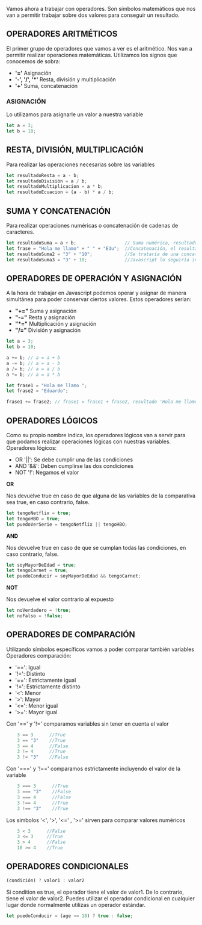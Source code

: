 Vamos ahora a trabajar con operadores. Son símbolos matemáticos que nos van a permitir trabajar sobre dos valores para conseguir un resultado.


## **OPERADORES ARITMÉTICOS**

El primer grupo de operadores que vamos a ver es el aritmético.
Nos van a permitir realizar operaciones matemáticas. Utilizamos los signos que conocemos de sobra:

- **'='** Asignación
- **'-', '/', '*'** Resta, división y multiplicación
- **'+'** Suma, concatenación


### **ASIGNACIÓN**

Lo utilizamos para asignarle un valor a nuestra variable


```jsx
let a = 3;
let b = 10;
```


## **RESTA, DIVISIÓN, MULTIPLICACIÓN**

Para realizar las operaciones necesarias sobre las variables


```jsx
let resultadoResta = a - b;
let resultadoDivisión = a / b;
let resultadoMultiplicacion = a * b;
let resultadoEcuacion = (a - b) * a / b;
```


## **SUMA Y CONCATENACIÓN**

Para realizar operaciones numéricas o concatenación de cadenas de caracteres.


```jsx
let resultadoSuma = a + b;                  // Suma numérica, resultado 13
let frase = "Hola me llamo" + " " + "Edu";  //Concatenación, el resultado sería la cadena 'Hola me llamo Edu'
let resultadoSuma2 = "3" + "10";            //Se trataría de una concatenación, el resultado sería 310
let resultadoSuma3 = "3" + 10;              //Javascript lo seguiría interpretando como cadena, resultado 310
```


## **OPERADORES DE OPERACIÓN Y ASIGNACIÓN**

A la hora de trabajar en Javascript podemos operar y asignar de manera simultánea para poder conservar ciertos valores. Estos operadores serían:

- **"+="** Suma y asignación
- **"-="** Resta y asignación
- **"*="** Multiplicación y asignación
- **"/="** División y asignación


```jsx
let a = 3;
let b = 10;

a += b; // a = a + b
a -= b; // a = a - b
a /= b; // a = a / b
a *= b; // a = a * b

let frase1 = "Hola me llamo ";
let frase2 = "Eduardo";

frase1 += frase2; // frase1 = frase1 + frase2, resultado 'Hola me llamo Eduardo'
```
 

## **OPERADORES LÓGICOS**

Como su propio nombre indica, los operadores lógicos van a servir para que podamos realizar operaciones lógicas con nuestras variables. Operadores lógicos:

- OR '||': Se debe cumplir una de las condiciones
- AND '&&': Deben cumplirse las dos condiciones
- NOT '!': Negamos el valor


**OR**

Nos devuelve true en caso de que alguna de las variables de la comparativa sea true, en caso contrario, false.


```jsx
let tengoNetflix = true;
let tengoHBO = true;
let puedoVerSerie = tengoNetflix || tengoHBO;
```


**AND**

Nos devuelve true en caso de que se cumplan todas las condiciones, en caso contrario, false.


```jsx
let soyMayorDeEdad = true;
let tengoCarnet = true;
let puedoConducir = soyMayorDeEdad && tengoCarnet;
```


**NOT**

Nos devuelve el valor contrario al expuesto


```jsx
let noVerdadero = !true;
let noFalso = !false;
```


## **OPERADORES DE COMPARACIÓN**

Utilizando símbolos específicos vamos a poder comparar también variables
Operadores comparación:

- '==': Igual
- '!=': Distinto
- '==': Estrictamente igual
- '!=': Estrictamente distinto
- '<': Menor
- '>': Mayor
- '<=': Menor igual
- '>=': Mayor igual

Con '==' y '!=' comparamos variables sin tener en cuenta el valor


```jsx
    3 == 3      //True
    3 == "3"    //True
    3 == 4      //False
    3 != 4      //True
    3 != "3"    //False
```


Con '===' y '!==' comparamos estrictamente incluyendo el valor de la variable


```jsx
    3 === 3      //True
    3 === "3"    //False
    3 === 4      //False
    3 !== 4      //True
    3 !== "3"    //True
```


Los símbolos '<', '>', '<=' , '>=' sirven para comparar valores numéricos


```jsx
    3 < 3      //False
    3 <= 3     //True
    3 > 4      //False
    10 >= 4    //True
```


## OPERADORES CONDICIONALES


```jsx
(condición) ? valor1 : valor2
```


Si condition es true, el operador tiene el valor de valor1. De lo contrario, tiene el valor de valor2. Puedes utilizar el operador condicional en cualquier lugar donde normalmente utilizas un operador estándar. 


```jsx
let puedoConducir = (age >= 18) ? true : false;
```